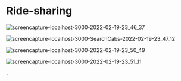 # Ride-sharing

![screencapture-localhost-3000-2022-02-19-23_46_37](https://user-images.githubusercontent.com/60043222/154814538-018a1b06-0a30-434c-afcf-deb45890b25a.png)

![screencapture-localhost-3000-SearchCabs-2022-02-19-23_47_12](https://user-images.githubusercontent.com/60043222/154814622-e3d20559-3149-4525-80de-4259ad318ed1.png)

![screencapture-localhost-3000-2022-02-19-23_50_49](https://user-images.githubusercontent.com/60043222/154814651-1577b51c-6dec-49d7-934f-634c4aaaadd6.png)

![screencapture-localhost-3000-2022-02-19-23_51_11](https://user-images.githubusercontent.com/60043222/154814656-ae672883-e09e-433b-9cf7-33ce616f80ca.png)

.